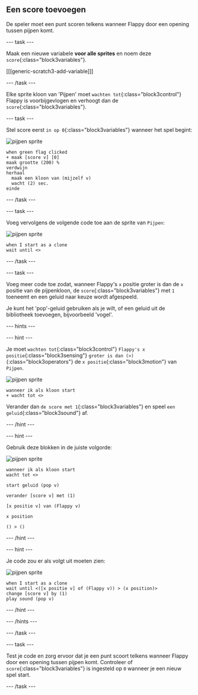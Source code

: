 ## Een score toevoegen

De speler moet een punt scoren telkens wanneer Flappy door een opening tussen pijpen komt.

--- task ---

Maak een nieuwe variabele **voor alle sprites** en noem deze `score`{:class="block3variables"}.

[[[generic-scratch3-add-variable]]]

--- /task ---

Elke sprite kloon van 'Pijpen' moet `wachten tot`{:class="block3control"} Flappy is voorbijgevlogen en verhoogt dan de `score`{:class="block3variables"}.

--- task ---

Stel score eerst `in op 0`{:class="block3variables"} wanneer het spel begint:

![pijpen sprite](images/pipes-sprite.png)

```blocks3
when green flag clicked
+ maak [score v] [0]
maak grootte (200) %
verdwijn
herhaal
  maak een kloon van (mijzelf v)
  wacht (2) sec.
einde
```

--- /task ---

--- task ---

Voeg vervolgens de volgende code toe aan de sprite van `Pijpen`:

![pijpen sprite](images/pipes-sprite.png)

```blocks3
when I start as a clone
wait until <>
```

--- /task ---

--- task ---

Voeg meer code toe zodat, wanneer Flappy's `x` positie groter is dan de `x` positie van de pijpenkloon, de `score`{:class="block3variables"} met `1` toeneemt en een geluid naar keuze wordt afgespeeld.

Je kunt het 'pop'-geluid gebruiken als je wilt, of een geluid uit de bibliotheek toevoegen, bijvoorbeeld 'vogel'.

--- hints ---


--- hint ---

Je moet `wachten tot`{:class="block3control"} `Flappy's x positie`{:class="block3sensing"} `groter is dan (>)`{:class="block3operators"} de `x positie`{:class="block3motion"} van `Pijpen`.

![pijpen sprite](images/pipes-sprite.png)

```blocks3
wanneer ik als kloon start
+ wacht tot <>
```

Verander dan `de score met 1`{:class="block3variables"} en speel `een geluid`{:class="block3sound"} af.

--- /hint ---

--- hint ---

Gebruik deze blokken in de juiste volgorde:

![pijpen sprite](images/pipes-sprite.png)

```blocks3
wanneer ik als kloon start
wacht tot <>

start geluid (pop v)

verander [score v] met (1)

[x positie v] van (Flappy v)

x position

() > ()
```

--- /hint ---

--- hint ---

Je code zou er als volgt uit moeten zien:

![pijpen sprite](images/pipes-sprite.png)

```blocks3
when I start as a clone
wait until <([x positie v] of (Flappy v)) > (x position)>
change [score v] by (1)
play sound (pop v)
```

--- /hint ---

--- /hints ---

--- /task ---

--- task ---

Test je code en zorg ervoor dat je een punt scoort telkens wanneer Flappy door een opening tussen pijpen komt. Controleer of `score`{:class="block3variables"} is ingesteld op `0` wanneer je een nieuw spel start.

--- /task ---